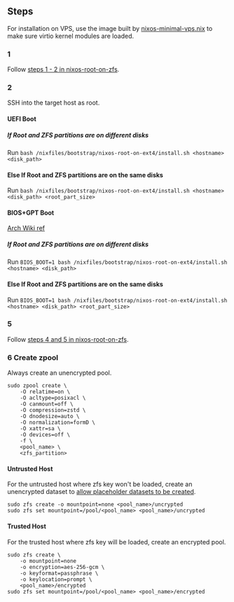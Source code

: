 ## Steps
For installation on VPS, use the image built by [nixos-minimal-vps.nix](../nixos-iso/nixos-minimal-vps.nix) to make sure virtio kernel modules are loaded.

### 1
Follow [steps 1 - 2 in nixos-root-on-zfs](../nixos-root-on-zfs/README.md#1).

### 2
SSH into the target host as root.

#### UEFI Boot
##### If Root and ZFS partitions are on different disks
Run `bash /nixfiles/bootstrap/nixos-root-on-ext4/install.sh <hostname> <disk_path>`

#### Else If Root and ZFS partitions are on the same disks
Run `bash /nixfiles/bootstrap/nixos-root-on-ext4/install.sh <hostname> <disk_path> <root_part_size>`

#### BIOS+GPT Boot
[Arch Wiki ref](https://wiki.archlinux.org/title/Partitioning#BIOS/GPT_layout_example)

##### If Root and ZFS partitions are on different disks
Run `BIOS_BOOT=1 bash /nixfiles/bootstrap/nixos-root-on-ext4/install.sh <hostname> <disk_path>`

#### Else If Root and ZFS partitions are on the same disks
Run `BIOS_BOOT=1 bash /nixfiles/bootstrap/nixos-root-on-ext4/install.sh <hostname> <disk_path> <root_part_size>`

### 5
Follow [steps 4 and 5 in nixos-root-on-zfs](../nixos-root-on-zfs/README.md#5).

### 6 Create zpool

Always create an unencrypted pool.

```
sudo zpool create \
    -O relatime=on \
    -O acltype=posixacl \
    -O canmount=off \
    -O compression=zstd \
    -O dnodesize=auto \
    -O normalization=formD \
    -O xattr=sa \
    -O devices=off \
    -f \
    <pool_name> \
    <zfs_partition>
```

#### Untrusted Host
For the untrusted host where zfs key won't be loaded, create an unencrypted dataset to [allow placeholder datasets to be created](https://zrepl.github.io/configuration/sendrecvoptions.html#placeholders).

```
sudo zfs create -o mountpoint=none <pool_name>/uncrypted
sudo zfs set mountpoint=/pool/<pool_name> <pool_name>/uncrypted
```

#### Trusted Host
For the trusted host where zfs key will be loaded, create an encrypted pool.

```
sudo zfs create \
    -o mountpoint=none
    -o encryption=aes-256-gcm \
    -o keyformat=passphrase \
    -o keylocation=prompt \
    <pool_name>/encrypted
sudo zfs set mountpoint=/pool/<pool_name> <pool_name>/encrypted
```
